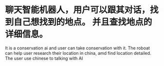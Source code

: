 # 聊天智能机器人，用户可以跟其对话，找到自己想找到的地点。 并且查找地点的详细信息。
It is a conservation ai and user can take conservation with it. The roboat can help user research their location in china, amd find location detailed. The user use chinese to talking with AI
